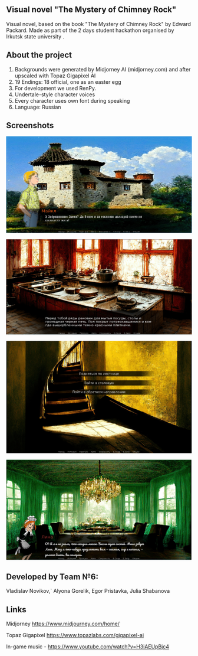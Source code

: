 ##  Visual novel "The Mystery of Chimney Rock"

Visual novel, based on the book "The Mystery of Chimney Rock" by Edward Packard. Made as part of the 2 days student hackathon organised by Irkutsk state university .

## About the project

1) Backgrounds were generated by Midjorney AI (midjorney.com) and after upscaled with Topaz Gigapixel AI
2) 19 Endings: 18 official, one as an easter egg
3) For development we used RenPy. 
4) Undertale-style character voices
5) Every character uses own font during speaking
6) Language: Russian

## Screenshots 

![alt text](https://github.com/mrglaster/renpy-abandoned-castle/blob/main/screenshots/scr_1.png?raw=true)



![alt text](https://github.com/mrglaster/renpy-abandoned-castle/blob/main/screenshots/scr_2.png?raw=true)



![alt text](https://github.com/mrglaster/renpy-abandoned-castle/blob/main/screenshots/scr_3.png?raw=true)



![alt text](https://github.com/mrglaster/renpy-abandoned-castle/blob/main/screenshots/scr_4.png?raw=true)


## Developed by Team №6:

Vladislav Novikov,`
Alyona Gorelik,
Egor Pristavka,
Julia Shabanova

## Links

Midjorney https://www.midjourney.com/home/

Topaz Gigapixel  https://www.topazlabs.com/gigapixel-ai

In-game music - https://www.youtube.com/watch?v=H3iAEUpBjc4









